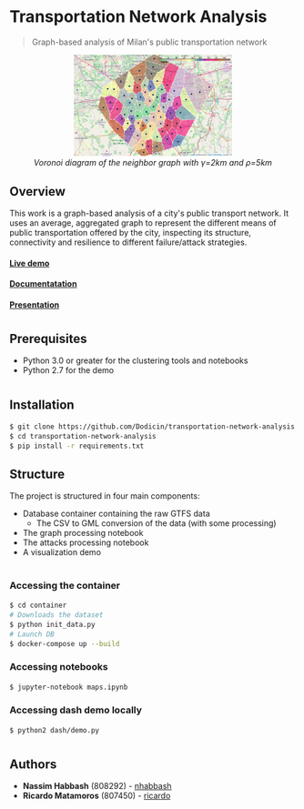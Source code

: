 # Transportation Network Analysis
> Graph-based analysis of Milan's public transportation network

<p align="center">
  <img  src="docs/images/net-voronoi.png" width="55%">
  <br>
  <em>Voronoi diagram of the neighbor graph with γ=2km and ρ=5km</em>
</p>

## Overview
This work is a graph-based analysis of a city's public transport network. It uses an average, aggregated graph to represent the different means of public transportation offered by the city, inspecting its structure, connectivity and resilience to different failure/attack strategies. 

#### [Live demo](https://transport-network-analysis.herokuapp.com/)
#### [Documentatation](docs/report.pdf)
#### [Presentation](docs/presentation.pdf)

#
## Prerequisites

* Python 3.0 or greater for the clustering tools and notebooks
* Python 2.7 for the demo

#
## Installation
```sh
$ git clone https://github.com/Dodicin/transportation-network-analysis
$ cd transportation-network-analysis
$ pip install -r requirements.txt
```

## Structure
The project is structured in four main components:
* Database container containing the raw GTFS data
    * The CSV to GML conversion of the data (with some processing)
* The graph processing notebook
* The attacks processing notebook
* A visualization demo

#
### Accessing the container
```sh
$ cd container
# Downloads the dataset
$ python init_data.py
# Launch DB
$ docker-compose up --build
``` 

### Accessing notebooks
```sh
$ jupyter-notebook maps.ipynb
``` 

### Accessing dash demo locally
```sh
$ python2 dash/demo.py
``` 

#
## Authors

* **Nassim Habbash** (808292) - [nhabbash](https://github.com/nhabbash)
* **Ricardo Matamoros** (807450) - [ricardo](https://github.com/ricardoanibalmatamorosaragon)
